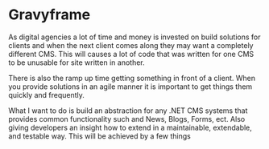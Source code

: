 Gravyframe
==========

As digital agencies a lot of time and money is invested on build solutions for clients and when the next client comes along they may want a completely different CMS.  This will causes a lot of code that was written for one CMS to be unusable for site written in another.

There is also the ramp up time getting something in front of a client.  When you provide solutions in an agile manner it is important to get things them quickly and frequently.

What I want to do is build an abstraction for any .NET CMS systems that provides common functionality such and News, Blogs, Forms, ect.  Also giving developers an insight how to extend in a maintainable, extendable, and testable way. This will be achieved by a few things
